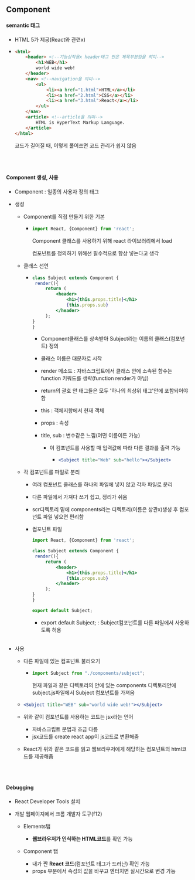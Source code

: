 ## Component



#### semantic 태그

- HTML 5가 제공(React와 관련x)

- ```html
  <html>
      <header> <!--기능상작용x header태그 안은 제목부분임을 의미-->
          <h1>WEB</h1>
          world wide web!
      </header>
      <nav> <!--navigation을 의미-->
          <ul>
              <li><a href="1.html">HTML</a></li>
              <li><a href="2.html">CSS</a></li>
              <li><a href="3.html">React</a></li>
          </ul>
      </nav>
      <article> <!--article을 의미-->
          HTML is HyperText Markup Language.
      </article>
  </html>
  
  ```

  코드가 길어질 때, 이렇게 풀어쓰면 코드 관리가 쉽지 않음

  <br><br>

#### Component 생성, 사용

- Component : 일종의 사용자 정의 태그

- 생성

  - Component를 직접 만들기 위한 기본

    - ```jsx
      import React, {Component} from 'react';
      ```

      Component 클래스를 사용하기 위해 react 라이브러리에서 load<br>

      컴포넌트를 정의하기 위해선 필수적으로 항상 넣는다고 생각

  - 클래스 선언

    - ```jsx
      class Subject extends Component {
       render(){ 
           return ( 
               <header> 
                   <h1>{this.props.title}</h1>
                   {this.props.sub}
               </header>
           ); 
      }
      }
      ```

      - Component클래스를 상속받아 Subject라는 이름의 클래스(컴포넌트) 정의

      - 클래스 이름은 대문자로 시작

      - render 메소드 : 자바스크립트에서 클래스 안에 소속된 함수는 function 키워드를 생략(function render가 아님)

      - return의 괄호 안 태그들은 모두 '하나의 최상위 태그'안에 포함되어야 함

      - this : 객체지향에서 현재 객체

      - props : 속성

      - title, sub : 변수같은 느낌(어떤 이름이든 가능)

        - 이 컴포넌트를 사용할 때 입력값에 따라 다른 결과를 출력 가능

          - ```jsx
            <Subject title="Web" sub="hello"></Subject>
            ```

  - 각 컴포넌트를 파일로 분리

    - 여러 컴포넌트 클래스를 하나의 파일에 넣지 않고 각자 파일로 분리

    - 다른 파일에서 가져다 쓰기 쉽고, 정리가 쉬움

    - scr디렉토리 밑에 components라는 디렉토리(이름은 상관x)생성 후 컴포넌트 파일 넣으면 편리함

    - 컴포넌트 파일

      ```jsx
      import React, {Component} from 'react';
      
      class Subject extends Component {
       render(){ 
           return ( 
               <header> 
                   <h1>{this.props.title}</h1>
                   {this.props.sub}
               </header>
           ); 
      }
      }
      
      export default Subject;
      ```

      - export default Subject; : Subject컴포넌트를 다른 파일에서 사용하도록 허용 

    <br>

- 사용

  - 다른 파일에 있는 컴포넌트 불러오기

    - ```jsx
      import Subject from "./components/subject";
      ```

      현재 파일과 같은 디렉토리의 안에 있는 components 디렉토리안에 subject.js파일에서 Subject 컴포넌트를 가져옴

  - ```jsx
    <Subject title="WEB" sub="world wide web!"></Subject>
    ```

  - 위와 같이 컴포넌트를 사용하는 코드는 jsx라는 언어

    - 자바스크립트 문법과 조금 다름
    - jsx코드를 create react app이 js코드로 변환해줌

  - React가 위와 같은 코드를 읽고 웹브라우저에게 해당하는 컴포넌트의 html코드를 제공해줌

    <br><br>

#### Debugging

- React Developer Tools 설치

- 개발 웹페이지에서 크롬 개발자 도구(f12)

  - Elements탭
    - **웹브라우저가 인식하는 HTML코드**를 확인 가능

  - Component 탭
    - 내가 짠 **React 코드**(컴포넌트 태그가 드러난) 확인 가능
    - props 부분에서 속성의 값을 바꾸고 엔터치면 실시간으로 변경 가능
